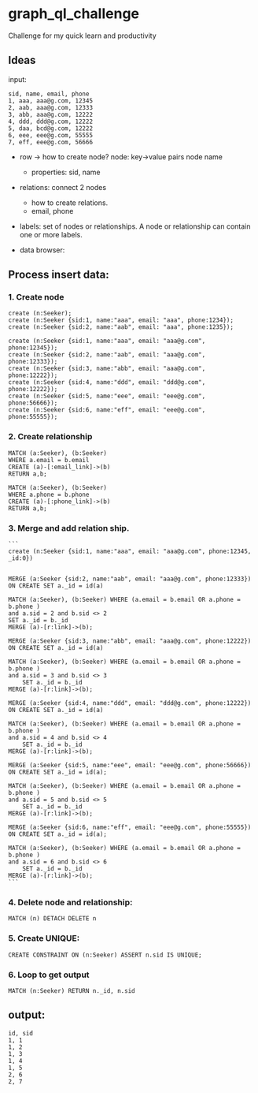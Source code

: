 # graph_ql_challenge
Challenge for my quick learn and productivity


## Ideas
input:
```
sid, name, email, phone
1, aaa, aaa@g.com, 12345
2, aab, aaa@g.com, 12333
3, abb, aaa@g.com, 12222
4, ddd, ddd@g.com, 12222
5, daa, bcd@g.com, 12222
6, eee, eee@g.com, 55555
7, eff, eee@g.com, 56666
```
- row -> 
    how to create node?
    node: key->value pairs
    node name
    - properties: sid, name

- relations: connect 2 nodes 
    - how to create relations.
    - email, phone
- labels: set of nodes or relationships. A node or relationship can contain one or more labels.
- data browser:

## Process insert data:

### 1. Create node

    create (n:Seeker);
    create (n:Seeker {sid:1, name:"aaa", email: "aaa", phone:1234});
    create (n:Seeker {sid:2, name:"aab", email: "aaa", phone:1235});

    create (n:Seeker {sid:1, name:"aaa", email: "aaa@g.com", phone:12345});
    create (n:Seeker {sid:2, name:"aab", email: "aaa@g.com", phone:12333});
    create (n:Seeker {sid:3, name:"abb", email: "aaa@g.com", phone:12222});
    create (n:Seeker {sid:4, name:"ddd", email: "ddd@g.com", phone:12222});
    create (n:Seeker {sid:5, name:"eee", email: "eee@g.com", phone:56666});
    create (n:Seeker {sid:6, name:"eff", email: "eee@g.com", phone:55555});
### 2. Create relationship

    MATCH (a:Seeker), (b:Seeker)
    WHERE a.email = b.email 
    CREATE (a)-[:email_link]->(b)
    RETURN a,b;

    MATCH (a:Seeker), (b:Seeker)
    WHERE a.phone = b.phone 
    CREATE (a)-[:phone_link]->(b)
    RETURN a,b;


### 3. Merge and add relation ship.
    ```
    create (n:Seeker {sid:1, name:"aaa", email: "aaa@g.com", phone:12345, _id:0})


    MERGE (a:Seeker {sid:2, name:"aab", email: "aaa@g.com", phone:12333})
    ON CREATE SET a._id = id(a)

    MATCH (a:Seeker), (b:Seeker) WHERE (a.email = b.email OR a.phone = b.phone ) 
    and a.sid = 2 and b.sid <> 2
    SET a._id = b._id
    MERGE (a)-[r:link]->(b);

    MERGE (a:Seeker {sid:3, name:"abb", email: "aaa@g.com", phone:12222})
    ON CREATE SET a._id = id(a)

    MATCH (a:Seeker), (b:Seeker) WHERE (a.email = b.email OR a.phone = b.phone ) 
    and a.sid = 3 and b.sid <> 3
        SET a._id = b._id
    MERGE (a)-[r:link]->(b);

    MERGE (a:Seeker {sid:4, name:"ddd", email: "ddd@g.com", phone:12222})
    ON CREATE SET a._id = id(a)

    MATCH (a:Seeker), (b:Seeker) WHERE (a.email = b.email OR a.phone = b.phone ) 
    and a.sid = 4 and b.sid <> 4
        SET a._id = b._id
    MERGE (a)-[r:link]->(b);

    MERGE (a:Seeker {sid:5, name:"eee", email: "eee@g.com", phone:56666})
    ON CREATE SET a._id = id(a);

    MATCH (a:Seeker), (b:Seeker) WHERE (a.email = b.email OR a.phone = b.phone ) 
    and a.sid = 5 and b.sid <> 5
        SET a._id = b._id
    MERGE (a)-[r:link]->(b);

    MERGE (a:Seeker {sid:6, name:"eff", email: "eee@g.com", phone:55555})
    ON CREATE SET a._id = id(a);

    MATCH (a:Seeker), (b:Seeker) WHERE (a.email = b.email OR a.phone = b.phone ) 
    and a.sid = 6 and b.sid <> 6
        SET a._id = b._id
    MERGE (a)-[r:link]->(b);
    ```

### 4. Delete node and relationship:

    MATCH (n) DETACH DELETE n

### 5. Create UNIQUE:

    CREATE CONSTRAINT ON (n:Seeker) ASSERT n.sid IS UNIQUE;

### 6. Loop to get output

    MATCH (n:Seeker) RETURN n._id, n.sid

## output:
```
id, sid
1, 1
1, 2
1, 3
1, 4
1, 5
2, 6
2, 7
```